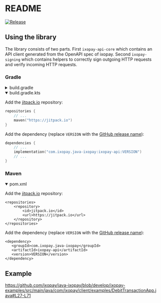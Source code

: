 
# README

[![Release](https://jitpack.io/v/com.ixopay/java-ixopay.svg)](https://jitpack.io/#com.ixopay/java-ixopay)

## Using the library

The library consists of two parts.
First `ixopay-api-core` which contains an API client generated from the OpenAPI spec of ixopay.
Second `ixopay-signing` which contains helpers to correctly sign outgoing HTTP requests and verify incoming HTTP requests.

### Gradle

<details>
<summary>build.gradle</summary>

Add the [jitpack.io](https://jitpack.io) repository:
```gradle
repositories {
	// ...
	maven { url 'https://jitpack.io' }
}
```

Add the dependency (replace `VERSION` with the [GitHub release name](https://github.com/ixopay/java-ixopay/releases)):
```gradle
dependencies {
	// ...
	implementation 'com.ixopay.java-ixopay:ixopay-api:VERSION'
	// ...
}
```

</details>

<details open>
<summary>build.gradle.kts</summary>

Add the [jitpack.io](https://jitpack.io) repository:
```kotlin
repositories {
	// ...
	maven("https://jitpack.io")
}
```

Add the dependency (replace `VERSION` with the [GitHub release name](https://github.com/ixopay/java-ixopay/releases)):
```kotlin
dependencies {
	// ...
	implementation("com.ixopay.java-ixopay:ixopay-api:VERSION")
	// ...
}
```

</details>

### Maven

<details open>
<summary>pom.xml</summary>

Add the [jitpack.io](https://jitpack.io) repository:

```maven
<repositories>
	<repository>
		<id>jitpack.io</id>
		<url>https://jitpack.io</url>
	</repository>
</repositories>
```

Add the dependency (replace `VERSION` with the [GitHub release name](https://github.com/ixopay/java-ixopay/releases)):
 ```maven
<dependency>
	<groupId>com.ixopay.java-ixopay</groupId>
	<artifactId>ixopay-api</artifactId>
	<version>VERSION</version>
</dependency>
```

</details>

## Example

https://github.com/ixopay/java-ixopay/blob/develop/ixopay-examples/src/main/java/com/ixopay/client/examples/DebitTransactionApp.java#L27-L71
